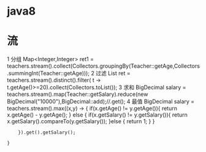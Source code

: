 # java8
# 流
1 分组 Map<Integer,Integer> ret1 = teachers.stream().collect(Collectors.groupingBy(Teacher::getAge,Collectors.summingInt(Teacher::getAge)));
2 过滤 List<Teacher> ret =  teachers.stream().distinct().filter( t -> t.getAge()>=20).collect(Collectors.toList());
3 求和 BigDecimal salary =  teachers.stream().map(Teacher::getSalary).reduce(new BigDecimal("10000"),BigDecimal::add);//.get();
4 最值  BigDecimal salary =  teachers.stream().max((x,y) -> {
            if(x.getAge() != y.getAge()){
                return x.getAge() - y.getAge();
            } else {
                if(x.getSalary() != y.getSalary()){
                    return x.getSalary().compareTo(y.getSalary());
                }else {
                    return 1;
                }
            }

        }).get().getSalary();

    }
